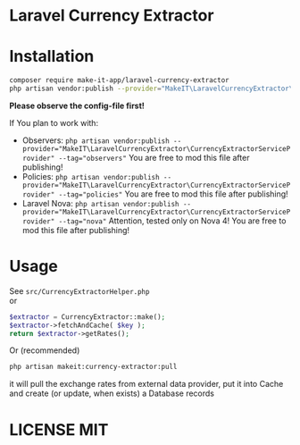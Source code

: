 # Laravel Currency Extractor

# Installation

```bash
composer require make-it-app/laravel-currency-extractor
php artisan vendor:publish --provider="MakeIT\LaravelCurrencyExtractor\CurrencyExtractorServiceProvider" --tag="config"
```
**Please observe the config-file first!**

If You plan to work with:<br>
- Observers: `php artisan vendor:publish --provider="MakeIT\LaravelCurrencyExtractor\CurrencyExtractorServiceProvider" --tag="observers"` You are free to mod this file after publishing!
- Policies: `php artisan vendor:publish --provider="MakeIT\LaravelCurrencyExtractor\CurrencyExtractorServiceProvider" --tag="policies"` You are free to mod this file after publishing!
- Laravel Nova: `php artisan vendor:publish --provider="MakeIT\LaravelCurrencyExtractor\CurrencyExtractorServiceProvider" --tag="nova"` Attention, tested only on Nova 4! You are free to mod this file after publishing!

# Usage

See `src/CurrencyExtractorHelper.php`<br>
or
```php
$extractor = CurrencyExtractor::make();
$extractor->fetchAndCache( $key );
return $extractor->getRates();
```
Or (recommended)
```bash
php artisan makeit:currency-extractor:pull
```
it will pull the exchange rates from external data provider, put it into Cache and create (or update, when exists) a Database records

# LICENSE MIT
